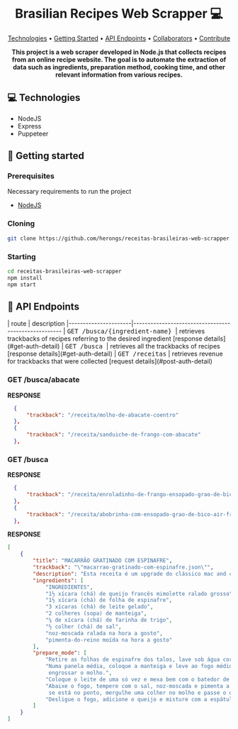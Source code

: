 <h1 align="center" style="font-weight: bold;">Brasilian Recipes Web Scrapper 💻</h1>

<p align="center">
 <a href="#tech">Technologies</a> • 
 <a href="#started">Getting Started</a> • 
  <a href="#routes">API Endpoints</a> •
 <a href="#colab">Collaborators</a> •
 <a href="#contribute">Contribute</a>
</p>

<p align="center">
    <b>This project is a web scraper developed in Node.js that collects recipes from an online recipe website. The goal is to automate the extraction of data such as ingredients, preparation method, cooking time, and other relevant information from various recipes.</b>
</p>

<h2 id="technologies">💻 Technologies</h2>

- NodeJS
- Express
- Puppeteer

<h2 id="started">🚀 Getting started</h2>

<h3>Prerequisites</h3>

Necessary requirements to run the project

- [NodeJS](https://github.com/)

<h3>Cloning</h3>

```bash
git clone https://github.com/herongs/receitas-brasileiras-web-scrapper.git
```

<h3>Starting</h3>

```bash
cd receitas-brasileiras-web-scrapper
npm install
npm start
```

<h2 id="routes">📍 API Endpoints</h2>
​
| route               | description                                          
|----------------------|-----------------------------------------------------
| <kbd>GET /busca/{ingredient-name} </kbd>     | retrieves trackbacks of recipes referring to the desired ingredient  [response details](#get-auth-detail)
| <kbd>GET /busca </kbd>     | retrieves all the trackbacks of recipes  [response details](#get-auth-detail)
| <kbd>GET /receitas</kbd>     | retrieves revenue for trackbacks that were collected  [request details](#post-auth-detail)

<h3 id="get-auth-detail">GET /busca/abacate</h3>

**RESPONSE**
```json
  {
      "trackback": "/receita/molho-de-abacate-coentro"
  },
  {
      "trackback": "/receita/sanduiche-de-frango-com-abacate"
  },
```

<h3 id="post-auth-detail">GET /busca</h3>

**RESPONSE**
```json
  {
      "trackback": "/receita/enroladinho-de-frango-ensopado-grao-de-bico-air-fryer"
  },
  {
      "trackback": "/receita/abobrinha-com-ensopado-grao-de-bico-air-fryer"
  },
```

**RESPONSE**
```json
[
    {
        "title": "MACARRÃO GRATINADO COM ESPINAFRE",
        "trackback": "\"macarrao-gratinado-com-espinafre.json\"",
        "description": "Esta receita é um upgrade do clássico mac and cheese, o macarrão gratinado com queijo. Nesta versão, ele é preparado com um clássico europeu, o queijo francês                    mimolette, de cor laranja intensa e ligeiramente salgadinho, e espinafre. O toque final fica com a farofinha crocante.",
        "ingredients": [
            "INGREDIENTES",
            "1½ xícara (chá) de queijo francês mimolette ralado grosso",
            "1½ xícara (chá) de folha de espinafre",
            "3 xícaras (chá) de leite gelado",
            "2 colheres (sopa) de manteiga",
            "¼ de xícara (chá) de farinha de trigo",
            "½ colher (chá) de sal",
            "noz-moscada ralada na hora a gosto",
            "pimenta-do-reino moída na hora a gosto"
        ],
        "prepare_mode": [
            "Retire as folhas de espinafre dos talos, lave sob água corrente e deixe secar no escorredor enquanto prepara o molho.",
            "Numa panela média, coloque a manteiga e leve ao fogo médio para derreter. Junte a farinha e mexa bem com a espátula por 1 minuto — essa misturinha, chamada roux, serve para     
             engrossar o molho.",
            "Coloque o leite de uma só vez e mexa bem com o batedor de arame para desmanchar os gruminhos de farinha. Continue mexendo, em fogo médio, até ferver.",
            "Abaixe o fogo, tempere com o sal, noz-moscada e pimenta a gosto e deixe cozinhar por cerca de 5 minutos, mexendo de vez em quando com uma espátula, até engrossar — para verificar 
             se está no ponto, mergulhe uma colher no molho e passe o dedo indicador nas costas da colher formando uma linha: o molho não deve escorrer.",
            "Desligue o fogo, adicione o queijo e misture com a espátula até dissolver. Junte as folhas de espinafre e reserve na panela mesmo."
        ]
    }
]
```

